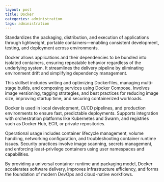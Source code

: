 ```yaml
---
layout: post
title: Docker
categories: administration
tags: administration
---
```


Standardizes the packaging, distribution, and execution of applications through lightweight, portable containers—enabling consistent development, testing, and deployment across environments.

<!--more-->

Docker allows applications and their dependencies to be bundled into isolated containers, ensuring repeatable behavior regardless of the underlying system. It streamlines the delivery pipeline by eliminating environment drift and simplifying dependency management.

This skillset includes writing and optimizing Dockerfiles, managing multi-stage builds, and composing services using Docker Compose. Involves image versioning, tagging strategies, and best practices for reducing image size, improving startup time, and securing containerized workloads.

Docker is used in local development, CI/CD pipelines, and production environments to ensure fast, predictable deployments. Supports integration with orchestration platforms like Kubernetes and Swarm, and registries such as Docker Hub, ECR, or private repositories.

Operational usage includes container lifecycle management, volume handling, networking configuration, and troubleshooting container runtime issues. Security practices involve image scanning, secrets management, and enforcing least-privilege containers using user namespaces and capabilities.

By providing a universal container runtime and packaging model, Docker accelerates software delivery, improves infrastructure efficiency, and forms the foundation of modern DevOps and cloud-native workflows.